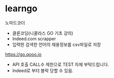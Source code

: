 # learngo
노마드코더   
- 클론코딩(니콜라스 GO 기초 강의)
- Indeed.com scrapper
- 입력한 검색한 언어의 채용정보를 csv파일로 저장 

https://go.qooo.io  
- API 호출 CALL수 제한으로 TEST 자체 부탁드립니다.
- Indeed로 부터 블락 당할 수 있음.
